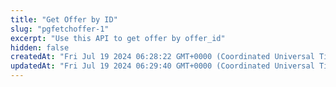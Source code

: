 ```yaml
---
title: "Get Offer by ID"
slug: "pgfetchoffer-1"
excerpt: "Use this API to get offer by offer_id"
hidden: false
createdAt: "Fri Jul 19 2024 06:28:22 GMT+0000 (Coordinated Universal Time)"
updatedAt: "Fri Jul 19 2024 06:29:40 GMT+0000 (Coordinated Universal Time)"
---
```

